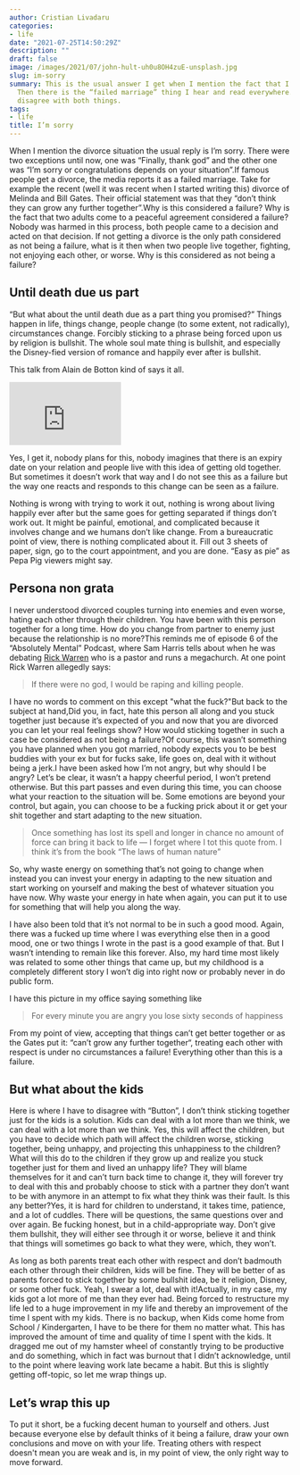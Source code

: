 ```yaml
---
author: Cristian Livadaru
categories:
- life
date: "2021-07-25T14:50:29Z"
description: ""
draft: false
image: /images/2021/07/john-hult-uh0u8OH4zuE-unsplash.jpg
slug: im-sorry
summary: This is the usual answer I get when I mention the fact that I’m divorced.
  Then there is the “failed marriage” thing I hear and read everywhere. I have to
  disagree with both things.
tags:
- life
title: I’m sorry
---
```



When I mention the divorce situation the usual reply is I’m sorry. There were two exceptions until now, one was “Finally, thank god” and the other one was “I’m sorry or congratulations depends on your situation”.If famous people get a divorce, the media reports it as a failed marriage. Take for example the recent (well it was recent when I started writing this) divorce of Melinda and Bill Gates. Their official statement was that they “don’t think they can grow any further together”.Why is this considered a failure? Why is the fact that two adults come to a peaceful agreement considered a failure? Nobody was harmed in this process, both people came to a decision and acted on that decision. If not getting a divorce is the only path considered as not being a failure, what is it then when two people live together, fighting, not enjoying each other, or worse. Why is this considered as not being a failure?

## Until death due us part

“But what about the until death due as a part thing you promised?” Things happen in life, things change, people change (to some extent, not radically), circumstances change. Forcibly sticking to a phrase being forced upon us by religion is bullshit. The whole soul mate thing is bullshit, and especially the Disney-fied version of romance and happily ever after is bullshit.

This talk from Alain de Botton kind of says it all.

<iframe width="200" height="113" src="https://www.youtube.com/embed/jJ6K_f7oSdg?feature=oembed" frameborder="0" allow="accelerometer; autoplay; clipboard-write; encrypted-media; gyroscope; picture-in-picture" allowfullscreen></iframe>

Yes, I get it, nobody plans for this, nobody imagines that there is an expiry date on your relation and people live with this idea of getting old together. But sometimes it doesn’t work that way and I do not see this as a failure but the way one reacts and responds to this change can be seen as a failure.

Nothing is wrong with trying to work it out, nothing is wrong about living happily ever after but the same goes for getting separated if things don’t work out. It might be painful, emotional, and complicated because it involves change and we humans don’t like change. From a bureaucratic point of view, there is nothing complicated about it. Fill out 3 sheets of paper, sign, go to the court appointment, and you are done. “Easy as pie” as Pepa Pig viewers might say.

## Persona non grata

I never understood divorced couples turning into enemies and even worse, hating each other through their children. You have been with this person together for a long time. How do you change from partner to enemy just because the relationship is no more?This reminds me of episode 6 of the “Absolutely Mental” Podcast, where Sam Harris tells about when he was debating [Rick Warren](https://en.wikipedia.org/wiki/Rick_Warren) who is a pastor and runs a megachurch. At one point Rick Warren allegedly says:

> If there were no god, I would be raping and killing people.

I have no words to comment on this except "what the fuck?"But back to the subject at hand,Did you, in fact, hate this person all along and you stuck together just because it’s expected of you and now that you are divorced you can let your real feelings show? How would sticking together in such a case be considered as not being a failure?Of course, this wasn’t something you have planned when you got married, nobody expects you to be best buddies with your ex but for fucks sake, life goes on, deal with it without being a jerk.I have been asked how I’m not angry, but why should I be angry? Let’s be clear, it wasn’t a happy cheerful period, I won’t pretend otherwise. But this part passes and even during this time, you can choose what your reaction to the situation will be. Some emotions are beyond your control, but again, you can choose to be a fucking prick about it or get your shit together and start adapting to the new situation.

> Once something has lost its spell and longer in chance no amount of force can bring it back to life — I forget where I tot this quote from. I think it’s from the book “The laws of human nature”

So, why waste energy on something that’s not going to change when instead you can invest your energy in adapting to the new situation and start working on yourself and making the best of whatever situation you have now. Why waste your energy in hate when again, you can put it to use for something that will help you along the way.

I have also been told that it’s not normal to be in such a good mood. Again, there was a fucked up time where I was everything else then in a good mood, one or two things I wrote in the past is a good example of that. But I wasn’t intending to remain like this forever. Also, my hard time most likely was related to some other things that came up, but my childhood is a completely different story I won’t dig into right now or probably never in do public form.

I have this picture in my office saying something like

> For every minute you are angry you lose sixty seconds of happiness

From my point of view, accepting that things can’t get better together or as the Gates put it: “can’t grow any further together“, treating each other with respect is under no circumstances a failure! Everything other than this is a failure.

## But what about the kids

Here is where I have to disagree with “Button”, I don’t think sticking together just for the kids is a solution. Kids can deal with a lot more than we think, we can deal with a lot more than we think. Yes, this will affect the children, but you have to decide which path will affect the children worse, sticking together, being unhappy, and projecting this unhappiness to the children? What will this do to the children if they grow up and realize you stuck together just for them and lived an unhappy life? They will blame themselves for it and can’t turn back time to change it, they will forever try to deal with this and probably choose to stick with a partner they don’t want to be with anymore in an attempt to fix what they think was their fault. Is this any better?Yes, it is hard for children to understand, it takes time, patience, and a lot of cuddles. There will be questions, the same questions over and over again. Be fucking honest, but in a child-appropriate way. Don’t give them bullshit, they will either see through it or worse, believe it and think that things will sometimes go back to what they were, which, they won’t.

As long as both parents treat each other with respect and don’t badmouth each other through their children, kids will be fine. They will be better of as parents forced to stick together by some bullshit idea, be it religion, Disney, or some other fuck. Yeah, I swear a lot, deal with it!Actually, in my case, my kids got a lot more of me than they ever had. Being forced to restructure my life led to a huge improvement in my life and thereby an improvement of the time I spent with my kids. There is no backup, when Kids come home from School / Kindergarten, I have to be there for them no matter what. This has improved the amount of time and quality of time I spent with the kids. It dragged me out of my hamster wheel of constantly trying to be productive and do something, which in fact was burnout that I didn’t acknowledge, until to the point where leaving work late became a habit. But this is slightly getting off-topic, so let me wrap things up.

## Let’s wrap this up

To put it short, be a fucking decent human to yourself and others. Just because everyone else by default thinks of it being a failure, draw your own conclusions and move on with your life. Treating others with respect doesn't mean you are weak and is, in my point of view, the only right way to move forward.

